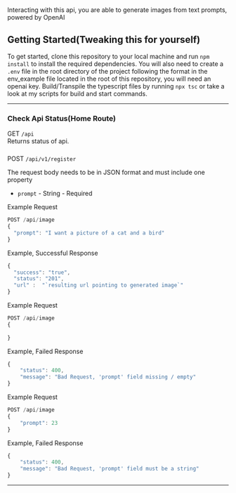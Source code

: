 # 

Interacting with this api, you are able to generate images from text prompts, powered by OpenAI

## Getting Started(Tweaking this for yourself)
To get started, clone this repository to your local machine and run `npm install` to install the required dependencies. You will also need to create a `.env` file in the root directory of the project following the format in the env_example file located in the root of this repository, you will need an openai key.  Build/Transpile the typescript files by running `npx tsc` or take a look at my scripts for build and start commands.

---

### Check Api Status(Home Route)
GET `/api` <br> 
Returns status of api.



###  

POST `/api/v1/register`

The request body needs to be in JSON format and must include one property

- `prompt` - String - Required


Example Request
```js
POST /api/image
{
  "prompt": "I want a picture of a cat and a bird"
}
```
Example, Successful Response

```js
{
  "success": "true",
  "status": "201",
  "url" :  "`resulting url pointing to generated image`"
}
```
Example Request
```js
POST /api/image
{
  
}
```

Example, Failed Response
```js
{
    "status": 400,
    "message": "Bad Request, 'prompt' field missing / empty"
}
```

Example Request
```js
POST /api/image
{
    "prompt": 23
}
```
Example, Failed Response
```js
{
    "status": 400,
    "message": "Bad Request, 'prompt' field must be a string"
}
```

---